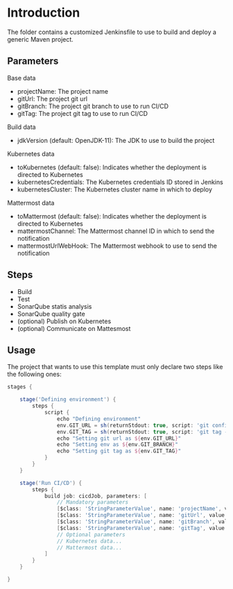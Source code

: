# Introduction

The folder contains a customized Jenkinsfile to use to build and deploy a generic Maven project.

## Parameters

Base data
- projectName: The project name
- gitUrl: The project git url
- gitBranch: The project git branch to use to run CI/CD
- gitTag: The project git tag to use to run CI/CD

Build data
- jdkVersion (default: OpenJDK-11): The JDK to use to build the project

Kubernetes data
- toKubernetes (default: false): Indicates whether the deployment is directed to Kubernetes
- kubernetesCredentials: The Kubernetes credentials ID stored in Jenkins
- kubernetesCluster: The Kubernetes cluster name in which to deploy

Mattermost data
- toMattermost (default: false): Indicates whether the deployment is directed to Kubernetes
- mattermostChannel: The Mattermost channel ID in which to send the notification
- mattermostUrlWebHook: The Mattermost webhook to use to send the notification

## Steps

- Build
- Test
- SonarQube statis analysis
- SonarQube quality gate
- (optional) Publish on Kubernetes
- (optional) Communicate on Mattesmost

## Usage

The project that wants to use this template must only declare two steps like the following ones:

```groovy
stages {

    stage('Defining environment') {
        steps {
            script {
                echo "Defining environment"
                env.GIT_URL = sh(returnStdout: true, script: 'git config remote.origin.url').trim()
                env.GIT_TAG = sh(returnStdout: true, script: 'git tag -l --points-at HEAD').trim()
                echo "Setting git url as ${env.GIT_URL}"
                echo "Setting env as ${env.GIT_BRANCH}"
                echo "Setting git tag as ${env.GIT_TAG}"
            }
        }
    }

    stage('Run CI/CD') {
        steps {
            build job: cicdJob, parameters: [
                // Mandatory parameters
                [$class: 'StringParameterValue', name: 'projectName', value: 'MyProjectName'],
                [$class: 'StringParameterValue', name: 'gitUrl', value: env.GIT_URL],
                [$class: 'StringParameterValue', name: 'gitBranch', value: env.GIT_BRANCH],
                [$class: 'StringParameterValue', name: 'gitTag', value: env.GIT_TAG]
                // Optional parameters
                // Kubernetes data...
                // Mattermost data...
            ]
        }
    }

}
```
